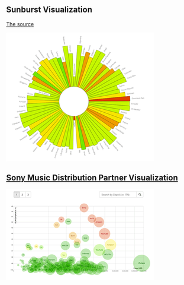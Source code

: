 
## Sunburst Visualization

[The source](/sunburst)

![Sunburst](/sunburst/sunburst-sm.gif)


## [Sony Music Distribution Partner Visualization](/partnerviz)

![Sunburst](/partnerviz/partnerviz-sm.gif)



